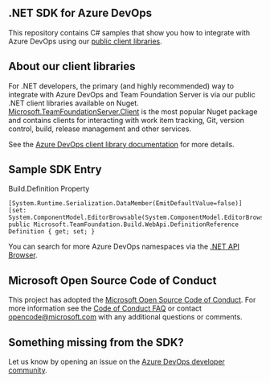 ## .NET SDK for Azure DevOps
This repository contains C# samples that show you how to integrate with Azure DevOps using our [public client libraries](https://www.nuget.org/profiles/nugetvss). 

## About our client libraries
For .NET developers, the primary (and highly recommended) way to integrate with Azure DevOps and Team Foundation Server is via our public .NET client libraries available on Nuget. [Microsoft.TeamFoundationServer.Client](https://www.nuget.org/packages/Microsoft.TeamFoundationServer.Client) is the most popular Nuget package and contains clients for interacting with work item tracking, Git, version control, build, release management and other services.

See the [Azure DevOps client library documentation](https://docs.microsoft.com/en-us/azure/devops/integrate/concepts/dotnet-client-libraries?view=vsts) for more details.

## Sample SDK Entry
Build.Definition Property

```
[System.Runtime.Serialization.DataMember(EmitDefaultValue=false)]
[set: System.ComponentModel.EditorBrowsable(System.ComponentModel.EditorBrowsableState.Never)]
public Microsoft.TeamFoundation.Build.WebApi.DefinitionReference Definition { get; set; }
```
You can search for more Azure DevOps namespaces via the [.NET API Browser](https://docs.microsoft.com/en-us/dotnet/api/?term=azure).

## Microsoft Open Source Code of Conduct
This project has adopted the [Microsoft Open Source Code of Conduct](https://opensource.microsoft.com/codeofconduct/).
For more information see the [Code of Conduct FAQ](https://opensource.microsoft.com/codeofconduct/faq/) or contact [opencode@microsoft.com](mailto:opencode@microsoft.com) with any additional questions or comments.

## Something missing from the SDK?
Let us know by opening an issue on the [Azure DevOps developer community](https://developercommunity.visualstudio.com/spaces/21/index.html).
